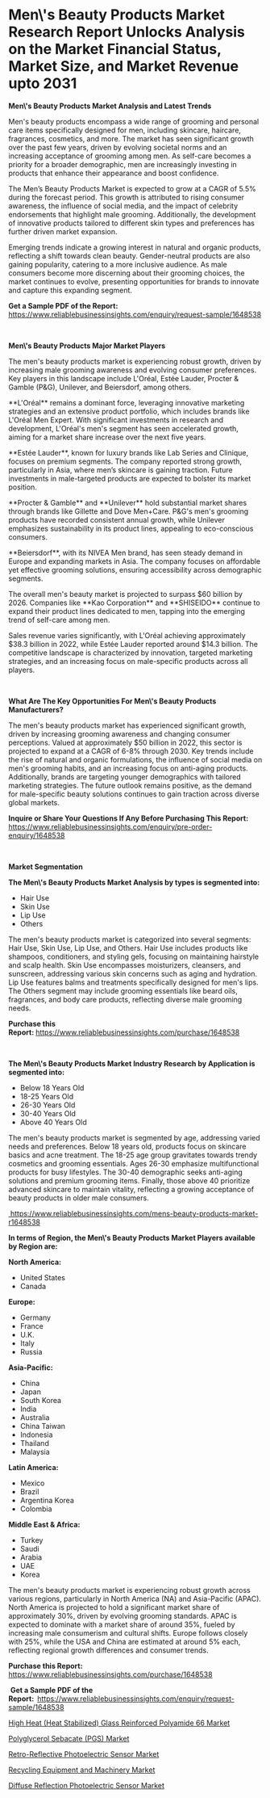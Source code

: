 <p><h1>Men\'s Beauty Products Market Research Report Unlocks Analysis on the Market Financial Status, Market Size, and Market Revenue upto 2031</h1></p><p><strong>Men\'s Beauty Products Market Analysis and Latest Trends</strong></p>
<p><p>Men's beauty products encompass a wide range of grooming and personal care items specifically designed for men, including skincare, haircare, fragrances, cosmetics, and more. The market has seen significant growth over the past few years, driven by evolving societal norms and an increasing acceptance of grooming among men. As self-care becomes a priority for a broader demographic, men are increasingly investing in products that enhance their appearance and boost confidence.</p><p>The Men’s Beauty Products Market is expected to grow at a CAGR of 5.5% during the forecast period. This growth is attributed to rising consumer awareness, the influence of social media, and the impact of celebrity endorsements that highlight male grooming. Additionally, the development of innovative products tailored to different skin types and preferences has further driven market expansion. </p><p>Emerging trends indicate a growing interest in natural and organic products, reflecting a shift towards clean beauty. Gender-neutral products are also gaining popularity, catering to a more inclusive audience. As male consumers become more discerning about their grooming choices, the market continues to evolve, presenting opportunities for brands to innovate and capture this expanding segment.</p></p>
<p><strong>Get a Sample PDF of the Report:&nbsp;</strong> <a href="https://www.reliablebusinessinsights.com/enquiry/request-sample/1648538?utm_campaign=39&utm_medium=2&utm_source=Github&utm_content=ia&utm_term=15102024&utm_id=mens-beauty-products">https://www.reliablebusinessinsights.com/enquiry/request-sample/1648538</a></p>
<p>&nbsp;</p>
<p><strong>Men\'s Beauty Products Major Market Players</strong></p>
<p><p>The men's beauty products market is experiencing robust growth, driven by increasing male grooming awareness and evolving consumer preferences. Key players in this landscape include L'Oréal, Estée Lauder, Procter & Gamble (P&G), Unilever, and Beiersdorf, among others.</p><p>**L'Oréal** remains a dominant force, leveraging innovative marketing strategies and an extensive product portfolio, which includes brands like L'Oréal Men Expert. With significant investments in research and development, L'Oréal's men's segment has seen accelerated growth, aiming for a market share increase over the next five years.</p><p>**Estée Lauder**, known for luxury brands like Lab Series and Clinique, focuses on premium segments. The company reported strong growth, particularly in Asia, where men’s skincare is gaining traction. Future investments in male-targeted products are expected to bolster its market position.</p><p>**Procter & Gamble** and **Unilever** hold substantial market shares through brands like Gillette and Dove Men+Care. P&G's men's grooming products have recorded consistent annual growth, while Unilever emphasizes sustainability in its product lines, appealing to eco-conscious consumers.</p><p>**Beiersdorf**, with its NIVEA Men brand, has seen steady demand in Europe and expanding markets in Asia. The company focuses on affordable yet effective grooming solutions, ensuring accessibility across demographic segments.</p><p>The overall men's beauty market is projected to surpass $60 billion by 2026. Companies like **Kao Corporation** and **SHISEIDO** continue to expand their product lines dedicated to men, tapping into the emerging trend of self-care among men.</p><p>Sales revenue varies significantly, with L'Oréal achieving approximately $38.3 billion in 2022, while Estée Lauder reported around $14.3 billion. The competitive landscape is characterized by innovation, targeted marketing strategies, and an increasing focus on male-specific products across all players.</p></p>
<p>&nbsp;</p>
<p><strong>What Are The Key Opportunities For Men\'s Beauty Products Manufacturers?</strong></p>
<p><p>The men's beauty products market has experienced significant growth, driven by increasing grooming awareness and changing consumer perceptions. Valued at approximately $50 billion in 2022, this sector is projected to expand at a CAGR of 6-8% through 2030. Key trends include the rise of natural and organic formulations, the influence of social media on men's grooming habits, and an increasing focus on anti-aging products. Additionally, brands are targeting younger demographics with tailored marketing strategies. The future outlook remains positive, as the demand for male-specific beauty solutions continues to gain traction across diverse global markets.</p></p>
<p><strong>Inquire or Share Your Questions If Any Before Purchasing This Report:</strong> <a href="https://www.reliablebusinessinsights.com/enquiry/pre-order-enquiry/1648538?utm_campaign=39&utm_medium=2&utm_source=Github&utm_content=ia&utm_term=15102024&utm_id=mens-beauty-products">https://www.reliablebusinessinsights.com/enquiry/pre-order-enquiry/1648538</a></p>
<p>&nbsp;</p>
<p><strong>Market Segmentation</strong></p>
<p><strong>The Men\'s Beauty Products Market Analysis by types is segmented into:</strong></p>
<p><ul><li>Hair Use</li><li>Skin Use</li><li>Lip Use</li><li>Others</li></ul></p>
<p><p>The men's beauty products market is categorized into several segments: Hair Use, Skin Use, Lip Use, and Others. Hair Use includes products like shampoos, conditioners, and styling gels, focusing on maintaining hairstyle and scalp health. Skin Use encompasses moisturizers, cleansers, and sunscreen, addressing various skin concerns such as aging and hydration. Lip Use features balms and treatments specifically designed for men's lips. The Others segment may include grooming essentials like beard oils, fragrances, and body care products, reflecting diverse male grooming needs.</p></p>
<p><strong>Purchase this Report:&nbsp;</strong><a href="https://www.reliablebusinessinsights.com/purchase/1648538?utm_campaign=39&utm_medium=2&utm_source=Github&utm_content=ia&utm_term=15102024&utm_id=mens-beauty-products">https://www.reliablebusinessinsights.com/purchase/1648538</a></p>
<p>&nbsp;</p>
<p><strong>The Men\'s Beauty Products Market Industry Research by Application is segmented into:</strong></p>
<p><ul><li>Below 18 Years Old</li><li>18-25 Years Old</li><li>26-30 Years Old</li><li>30-40 Years Old</li><li>Above 40 Years Old</li></ul></p>
<p><p>The men's beauty products market is segmented by age, addressing varied needs and preferences. Below 18 years old, products focus on skincare basics and acne treatment. The 18-25 age group gravitates towards trendy cosmetics and grooming essentials. Ages 26-30 emphasize multifunctional products for busy lifestyles. The 30-40 demographic seeks anti-aging solutions and premium grooming items. Finally, those above 40 prioritize advanced skincare to maintain vitality, reflecting a growing acceptance of beauty products in older male consumers.</p></p>
<p><a href="https://www.reliablebusinessinsights.com/mens-beauty-products-market-r1648538?utm_campaign=39&utm_medium=2&utm_source=Github&utm_content=ia&utm_term=15102024&utm_id=mens-beauty-products">&nbsp;https://www.reliablebusinessinsights.com/mens-beauty-products-market-r1648538</a></p>
<p><strong>In terms of Region, the Men\'s Beauty Products Market Players available by Region are:</strong></p>
<p>
    <p> <strong> North America: </strong>
        <ul>
            <li>United States</li>
            <li>Canada</li>
        </ul>
        </p> 
    <p> <strong> Europe: </strong>
        <ul>
            <li>Germany</li>
            <li>France</li>
            <li>U.K.</li>
            <li>Italy</li>
            <li>Russia</li>
        </ul>
        </p> 
    <p> <strong> Asia-Pacific: </strong>
        <ul>
            <li>China</li>
            <li>Japan</li>
            <li>South Korea</li>
            <li>India</li>
            <li>Australia</li>
            <li>China Taiwan</li>
            <li>Indonesia</li>
            <li>Thailand</li>
            <li>Malaysia</li>
        </ul>
        </p> 
    <p> <strong> Latin America: </strong>
        <ul>
            <li>Mexico</li>
            <li>Brazil</li>
            <li>Argentina Korea</li>
            <li>Colombia</li>
        </ul>
        </p> 
    <p> <strong> Middle East & Africa: </strong>
        <ul>
            <li>Turkey</li>
            <li>Saudi</li>
            <li>Arabia</li>
            <li>UAE</li>
            <li>Korea</li>
        </ul>
    </p>
    </p>
<p><p>The men's beauty products market is experiencing robust growth across various regions, particularly in North America (NA) and Asia-Pacific (APAC). North America is projected to hold a significant market share of approximately 30%, driven by evolving grooming standards. APAC is expected to dominate with a market share of around 35%, fueled by increasing male consumerism and cultural shifts. Europe follows closely with 25%, while the USA and China are estimated at around 5% each, reflecting regional growth differences and consumer trends.</p></p>
<p><strong>Purchase this Report: </strong><a href="https://www.reliablebusinessinsights.com/purchase/1648538?utm_campaign=39&utm_medium=2&utm_source=Github&utm_content=ia&utm_term=15102024&utm_id=mens-beauty-products">https://www.reliablebusinessinsights.com/purchase/1648538</a></p>
<p>&nbsp;<strong>Get a Sample PDF of the Report:&nbsp;&nbsp;</strong><a href="https://www.reliablebusinessinsights.com/enquiry/request-sample/1648538?utm_campaign=39&utm_medium=2&utm_source=Github&utm_content=ia&utm_term=15102024&utm_id=mens-beauty-products">https://www.reliablebusinessinsights.com/enquiry/request-sample/1648538</a></p>
<p><strong></strong></p>
<p><p><a href="https://www.linkedin.com/pulse/high-heat-stabilized-glass-reinforced-polyamide-66-ciaje?trk=public_post_embed_feed-article-content&utm_campaign=39&utm_medium=2&utm_source=Github&utm_content=ia&utm_term=15102024&utm_id=mens-beauty-products">High Heat (Heat Stabilized) Glass Reinforced Polyamide 66 Market</a></p><p><a href="https://www.linkedin.com/pulse/polyglycerol-sebacate-pgs-market-consolidation-impact-bm5ue?trk=public_post_embed_feed-article-content&utm_campaign=39&utm_medium=2&utm_source=Github&utm_content=ia&utm_term=15102024&utm_id=mens-beauty-products">Polyglycerol Sebacate (PGS) Market</a></p><p><a href="https://github.com/delorasywf/Market-Research-Report-List-1/blob/main/retro-reflective-photoelectric-sensor-market.md?utm_campaign=39&utm_medium=2&utm_source=Github&utm_content=ia&utm_term=15102024&utm_id=mens-beauty-products">Retro-Reflective Photoelectric Sensor Market</a></p><p><a href="https://www.linkedin.com/pulse/recycling-equipment-machinery-market-navigating-challenges-k3z5e?trk=public_post_embed_feed-article-content&utm_campaign=39&utm_medium=2&utm_source=Github&utm_content=ia&utm_term=15102024&utm_id=mens-beauty-products">Recycling Equipment and Machinery Market</a></p><p><a href="https://github.com/KejsiLoshi121/Market-Research-Report-List-1/blob/main/diffuse-reflection-photoelectric-sensor-market.md?utm_campaign=39&utm_medium=2&utm_source=Github&utm_content=ia&utm_term=15102024&utm_id=mens-beauty-products">Diffuse Reflection Photoelectric Sensor Market</a></p></p>